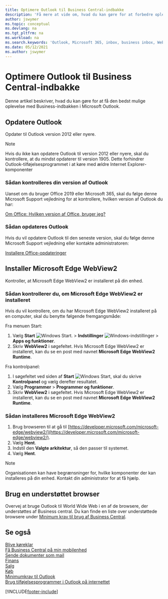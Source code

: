 ```yaml
---
title: Optimere Outlook til Business Central-indbakke
description: 'Få mere at vide om, hvad du kan gøre for at forbedre oplevelsen med Business-indbakken i Microsoft Outlook.'
author: jswymer
ms.topic: conceptual
ms.devlang: na
ms.tgt_pltfrm: na
ms.workload: na
ms.search.keywords: 'Outlook, Microsoft 365, inbox, business inbox, WebView2, Edge, addin, add-in'
ms.date: 05/12/2021
ms.author: jswymer
---
```

# <a name="optimizing-outlook-for-your-business-inbox"></a><a name="optimizing-outlook-for-your-business-inbox"></a>Optimere Outlook til Business Central-indbakke

Denne artikel beskriver, hvad du kan gøre for at få den bedst mulige oplevelse med Business-indbakken i Microsoft Outlook. 

## <a name="update-outlook"></a><a name="update-outlook"></a>Opdatere Outlook

Opdater til Outlook version 2012 eller nyere.

> [!NOTE]
> Hvis du ikke kan opdatere Outlook til version 2012 eller nyere, skal du kontrollere, at du mindst opdaterer til version 1905. Dette forhindrer Outlook-tilføjelsesprogrammet i at køre med ældre Internet Explorer-komponenter

### <a name="how-to-check-your-version-of-outlook"></a><a name="how-to-check-your-version-of-outlook"></a>Sådan kontrolleres din version af Outlook

Uanset om du bruger Office 2019 eller Microsoft 365, skal du følge denne Microsoft Support vejledning for at kontrollere, hvilken version af Outlook du har:  

[Om Office: Hvilken version af Office, bruger jeg?](https://support.microsoft.com/office/about-office-what-version-of-office-am-i-using-932788b8-a3ce-44bf-bb09-e334518b8b19)

### <a name="how-to-update-outlook"></a><a name="how-to-update-outlook"></a>Sådan opdateres Outlook

Hvis du vil opdatere Outlook til den seneste version, skal du følge denne Microsoft Support vejledning eller kontakte administratoren:

[Installere Office-opdateringer](https://support.microsoft.com/office/install-office-updates-2ab296f3-7f03-43a2-8e50-46de917611c5)

## <a name="install-microsoft-edge-webview2"></a><a name="install-microsoft-edge-webview2"></a>Installer Microsoft Edge WebView2

Kontroller, at Microsoft Edge WebView2 er installeret på din enhed.

### <a name="how-to-check-if-microsoft-edge-webview2-is-installed"></a><a name="how-to-check-if-microsoft-edge-webview2-is-installed"></a>Sådan kontrollerer du, om Microsoft Edge WebView2 er installeret

Hvis du vil kontrollere, om du har Microsoft Edge WebView2 installeret på en computer, skal du benytte følgende fremgangsmåde:

Fra menuen Start:

1. Vælg **Start** ![Windows Start.](media/windows-start-icon.png "Ikonet Windows Start") > **Indstillinger** ![Windows-indstillinger](media/windows-settings-icon.png "Windows-ikonet indstillinger") > **Apps og funktioner**.
2. Skriv **WebView2** i søgefeltet. Hvis Microsoft Edge WebView2 er installeret, kan du se en post med navnet **Microsoft Edge WebView2 Runtime**.

Fra kontrolpanel:

1. I søgefeltet ved siden af **Start** ![Windows Start](media/windows-start-icon.png "Ikonet Windows Start"), skal du skrive **Kontrolpanel** og vælg derefter resultatet.
2. Vælg **Programmer** > **Programmer og funktioner**.
3. Skriv **WebView2** i søgefeltet. Hvis Microsoft Edge WebView2 er installeret, kan du se en post med navnet **Microsoft Edge WebView2 Runtime**.

### <a name="how-to-install-microsoft-edge-webview2"></a><a name="how-to-install-microsoft-edge-webview2"></a>Sådan installeres Microsoft Edge WebView2

1. Brug browseren til at gå til [https://developer.microsoft.com/microsoft-edge/webview2/](https://developer.microsoft.com/microsoft-edge/webview2/).
2. Vælg **Hent**.
3. Indstil den **Valgte arkitektur**, så den passer til systemet.
4. Vælg **Hent**.

> [!NOTE]
> Organisationen kan have begrænsninger for, hvilke komponenter der kan installeres på din enhed. Kontakt din administrator for at få hjælp.

## <a name="use-a-supported-browser"></a><a name="use-a-supported-browser"></a>Brug en understøttet browser

Overvej at bruge Outlook til World Wide Web i en af de browsere, der understøttes af Business central. Du kan finde en liste over understøttede browsere under [Minimum krav til brug af Business Central](product-requirements.md#browsers).

## <a name="see-also"></a><a name="see-also"></a>Se også

[Blive køreklar](ui-get-ready-business.md)  
[Få Business Central på min mobilenhed](install-mobile-app.md)  
[Sende dokumenter som mail](ui-how-send-documents-email.md)  
[Finans](finance.md)  
[Salg](sales-manage-sales.md)  
[Køb](purchasing-manage-purchasing.md)  
[Minimumkrav til Outlook](product-requirements.md#outlook)  
[Brug tilføjelsesprogrammer i Outlook på internettet](https://support.office.com/article/Using-Add-ins-in-Outlook-on-the-web-8f2ce816-5df4-44a5-958c-f7f9d6dabdce?appver=OWB150)  


[!INCLUDE[footer-include](includes/footer-banner.md)]
